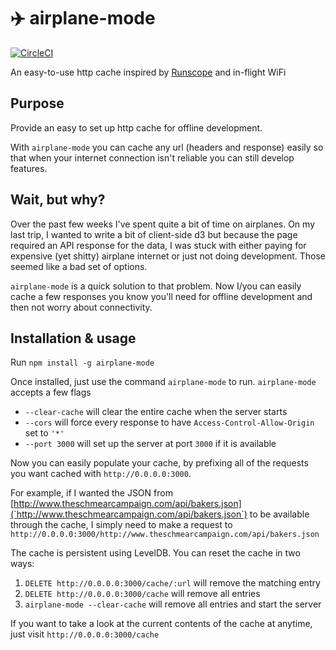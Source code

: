 # :airplane: airplane-mode
[![CircleCI](https://circleci.com/gh/jeremiak/airplane-mode.svg?style=svg)](https://circleci.com/gh/jeremiak/airplane-mode)

An easy-to-use http cache inspired by [Runscope](http://www.runscope.com) and in-flight WiFi

## Purpose

Provide an easy to set up http cache for offline development.

With `airplane-mode` you can cache any url (headers and response) easily so that when your internet connection isn't reliable you can still develop features.

## Wait, but why?

Over the past few weeks I've spent quite a bit of time on airplanes. On my last trip, I wanted to write a bit of client-side d3 but because the page required an API response for the data, I was stuck with either paying for expensive (yet shitty) airplane internet or just not doing development. Those seemed like a bad set of options.

`airplane-mode` is a quick solution to that problem. Now I/you can easily cache a few responses you know you'll need for offline development and then not worry about connectivity.

## Installation & usage

Run `npm install -g airplane-mode`

Once installed, just use the command `airplane-mode` to run. `airplane-mode` accepts a few flags

* `--clear-cache` will clear the entire cache when the server starts
* `--cors` will force every response to have `Access-Control-Allow-Origin` set to `'*'`
* `--port 3000` will set up the server at port `3000` if it is available

Now you can easily populate your cache, by prefixing all of the requests you want cached with `http://0.0.0.0:3000`.

For example, if I wanted the JSON from [http://www.theschmearcampaign.com/api/bakers.json](`http://www.theschmearcampaign.com/api/bakers.json`) to be available through the cache, I simply need to make a request to `http://0.0.0.0:3000/http://www.theschmearcampaign.com/api/bakers.json`

The cache is persistent using LevelDB. You can reset the cache in two ways:

1. `DELETE http://0.0.0.0:3000/cache/:url` will remove the matching entry
2. `DELETE http://0.0.0.0:3000/cache` will remove all entries
3. `airplane-mode --clear-cache` will remove all entries and start the server

If you want to take a look at the current contents of the cache at anytime, just visit `http://0.0.0.0:3000/cache`
